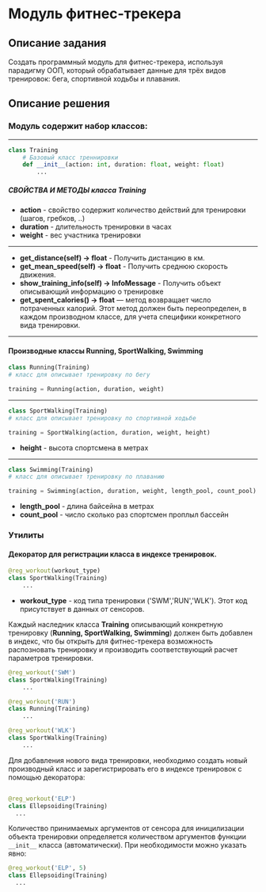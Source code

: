 # Модуль фитнес-трекера

## Описание задания
Создать программный модуль для фитнес-трекера, используя парадигму ООП, который обрабатывает данные для трёх видов тренировок: бега, спортивной ходьбы и плавания.

## Описание решения

### Модуль содержит набор классов:
---
```python
class Training
    # Базовый класс треннировки
    def __init__(action: int, duration: float, weight: float)
        ...
``` 

##### СВОЙСТВА И МЕТОДЫ класса Training

* **action** - свойство содержит количество действий для тренировки (шагов, гребков, ..)
* **duration** - длительность тренировки в часах
* **weight** - вес участника тренировки
---
* **get_distance(self) -> float** - Получить дистанцию в км.
* **get_mean_speed(self) -> float** - Получить среднюю скорость движения.
* **show_training_info(self) -> InfoMessage** - Получить объект описывающий информацию о тренировке
* **get_spent_calories() -> float** — метод возвращает число потраченных калорий. Этот метод должен быть переопределен, в каждом производном классе, для учета специфики конкретного вида тренировки.

---
#### Производные классы **Running**, **SportWalking**, **Swimming**

```python
class Running(Training)
# класс для описывает тренировку по бегу

training = Running(action, duration, weight)
```

---
```python
class SportWalking(Training)
# класс для описывает тренировку по спортивной ходьбе

training = SportWalking(action, duration, weight, height)
```

* **height** - высота спортсмена в метрах

---
```python
class Swimming(Training)
# класс для описывает тренировку по плаванию

training = Swimming(action, duration, weight, length_pool, count_pool)
```

* **length_pool** - длина байсейна в метрах
* **count_pool** - число сколько раз спортсмен проплыл бассейн

### Утилиты

#### Декоратор для регистрации класса в индексе тренировок.

```python
@reg_workout(workout_type)
class SportWalking(Training)
    ...
```

* **workout_type** - код типа тренировки ('SWM','RUN','WLK'). Этот код присутствует в данных от сенсоров.

Каждый наследник класса **Training** описывающий конкретную тренировку (**Running, SportWalking, Swimming**) должен быть добавлен в индекс, что бы открыть для фитнес-трекера возможность распозновать тренировку и производить соответствующий расчет параметров тренировки.

```python
@reg_workout('SWM')
class SportWalking(Training)
    ...

@reg_workout('RUN')
class Running(Training)
    ...

@reg_workout('WLK')
class SportWalking(Training)
    ...

```

Для добавления нового вида тренировки, необходимо создать новый производный класс и зарегистрировать его в индексе тренировок с помощью декоратора:
```python

@reg_workout('ELP')
class Ellepsoiding(Training)
  ...
```

Количество принимаемых аргументов от сенсора для иницилизации объекта тренировки определяется количеством аргументов функции `__init__` класса (автоматически).
При необходимости можно указать явно:

```python
@reg_workout('ELP', 5)
class Ellepsoiding(Training)
  ...
```


